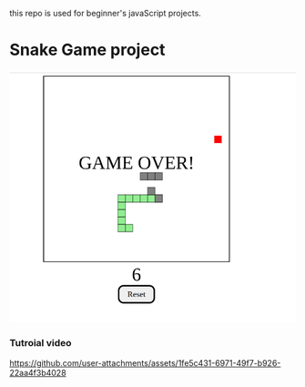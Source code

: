 this repo is used for beginner's javaScript projects.

# Snake Game project


![Snake Game](snake_game_with_obstacles/1.png)

### Tutroial video

https://github.com/user-attachments/assets/1fe5c431-6971-49f7-b926-22aa4f3b4028

